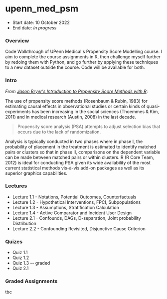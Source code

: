 # upenn_med_psm

* Start date: 10 October 2022
* End date: *In progress*

### Overview

Code Walkthrough of UPenn Medical's Propensity Score Modelling course. I aim to complete the course assignments in R, then challenge myself further by redoing them with Python, and go further by applying these techniques to a new dataset outside the course. Code will be available for both.

### Intro

*From [Jason Bryer's Introduction to Propensity Score Methods with R](https://github.com/jbryer/psa)*:

The use of propensity score methods (Rosenbaum & Rubin, 1983) for estimating causal effects in observational studies or certain kinds of quasi-experiments has been increasing in the social sciences (Thoemmes & Kim, 2011) and in medical research (Austin, 2008) in the last decade. 

> Propensity score analysis (PSA) attempts to adjust selection bias that occurs due to the lack of randomization. 

Analysis is typically conducted in two phases where in phase I, the probability of placement in the treatment is estimated to identify matched pairs or clusters so that in phase II, comparisons on the dependent variable can be made between matched pairs or within clusters. R (R Core Team, 2012) is ideal for conducting PSA given its wide availability of the most current statistical methods vis-à-vis add-on packages as well as its superior graphics capabilities.

### Lectures

* Lecture 1.1 - Notations, Potential Outcomes, Counterfactuals
* Lecture 1.2 - Hypothetical Interventions, FPCI, Subpopulations
* Lecture 1.3 - Assumptions, Stratification Calculation
* Lecture 1.4 - Active Comparator and Incident User Design
* Lecture 2.1 - Confounds, DAGs, D-separation, Joint probability Distribution
* Lecture 2.2 - Confounding Revisited, Disjunctive Cause Criterion

### Quizes

* Quiz 1.1
* Quiz 1.2
* Quiz 1.3 -- graded
* Quiz 2.1

### Graded Assignments

tbc 

